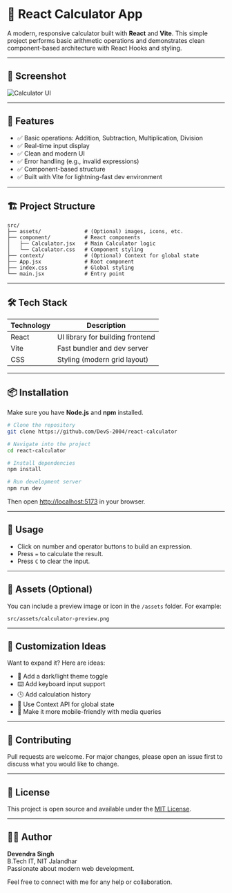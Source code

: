 # 🧮 React Calculator App

A modern, responsive calculator built with **React** and **Vite**. This simple project performs basic arithmetic operations and demonstrates clean component-based architecture with React Hooks and styling.

---

## 📸 Screenshot

![Calculator UI](./src/assets/calculator-preview.png) <!-- Optional if you add an image in assets -->

---

## 🚀 Features

- ✅ Basic operations: Addition, Subtraction, Multiplication, Division  
- ✅ Real-time input display  
- ✅ Clean and modern UI  
- ✅ Error handling (e.g., invalid expressions)  
- ✅ Component-based structure  
- ✅ Built with Vite for lightning-fast dev environment

---

## 🏗️ Project Structure

```
src/
├── assets/              # (Optional) images, icons, etc.
├── component/           # React components
│   ├── Calculator.jsx   # Main Calculator logic
│   └── Calculator.css   # Component styling
├── context/             # (Optional) Context for global state
├── App.jsx              # Root component
├── index.css            # Global styling
└── main.jsx             # Entry point
```

---

## 🛠️ Tech Stack

| Technology | Description                     |
|------------|---------------------------------|
| React      | UI library for building frontend|
| Vite       | Fast bundler and dev server     |
| CSS        | Styling (modern grid layout)    |

---

## 📦 Installation

Make sure you have **Node.js** and **npm** installed.

```bash
# Clone the repository
git clone https://github.com/DevS-2004/react-calculator

# Navigate into the project
cd react-calculator

# Install dependencies
npm install

# Run development server
npm run dev
```

Then open [http://localhost:5173](http://localhost:5173) in your browser.

---

## 🧪 Usage

- Click on number and operator buttons to build an expression.  
- Press `=` to calculate the result.  
- Press `C` to clear the input.

---

## 📁 Assets (Optional)

You can include a preview image or icon in the `/assets` folder. For example:

```
src/assets/calculator-preview.png
```

---

## 🧰 Customization Ideas

Want to expand it? Here are ideas:

- 🎨 Add a dark/light theme toggle  
- ⌨️ Add keyboard input support  
- 🕓 Add calculation history  
- 💾 Use Context API for global state  
- 📱 Make it more mobile-friendly with media queries

---

## 🤝 Contributing

Pull requests are welcome. For major changes, please open an issue first to discuss what you would like to change.

---

## 📄 License

This project is open source and available under the [MIT License](LICENSE).

---

## 🙋‍♂️ Author

**Devendra Singh**  
B.Tech IT, NIT Jalandhar  
Passionate about modern web development.

Feel free to connect with me for any help or collaboration.
